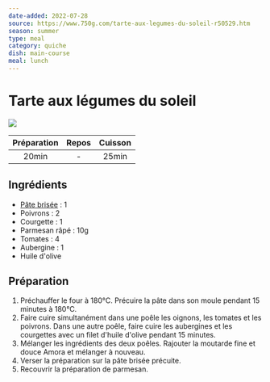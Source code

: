 ```yaml
---
date-added: 2022-07-28
source: https://www.750g.com/tarte-aux-legumes-du-soleil-r50529.htm
season: summer
type: meal
category: quiche
dish: main-course
meal: lunch
---
```


# Tarte aux légumes du soleil

![](images/Tarte%20aux%20légumes%20du%20soleil.jpeg)

| Préparation | Repos | Cuisson |
|:-----------:|:-----:|:-------:|
|    20min    |   -   |  25min  |

## Ingrédients

- [Pâte brisée](Pâte%20brisée%20vite%20faite.md) : 1
- Poivrons : 2
- Courgette : 1
- Parmesan râpé : 10g
- Tomates : 4
- Aubergine : 1
- Huile d'olive

## Préparation

1. Préchauffer le four à 180°C. Précuire la pâte dans son moule pendant 15 minutes à 180°C.
2. Faire cuire simultanément dans une poêle les oignons, les tomates et les poivrons. Dans une autre poêle, faire cuire les aubergines et les courgettes avec un filet d'huile d'olive pendant 15 minutes.
3. Mélanger les ingrédients des deux poêles. Rajouter la moutarde fine et douce Amora et mélanger à nouveau.
4. Verser la préparation sur la pâte brisée précuite.
5. Recouvrir la préparation de parmesan.
